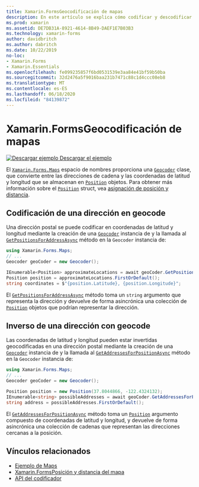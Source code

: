 ```yaml
---
title: Xamarin.FormsGeocodificación de mapas
description: En este artículo se explica cómo codificar y descodificar datos de mapas geocode mediante el Xamarin.Forms . Asigna la clase de Geocoder.
ms.prod: xamarin
ms.assetid: DE7DB31A-8921-4614-8B49-DAEF1E7B03B3
ms.technology: xamarin-forms
author: davidbritch
ms.author: dabritch
ms.date: 10/22/2019
no-loc:
- Xamarin.Forms
- Xamarin.Essentials
ms.openlocfilehash: fe099235857f6bd0531539e3aa84e41bf59b50ba
ms.sourcegitcommit: 32d2476a5f9016baa231b7471c88c1d4ccc08eb8
ms.translationtype: MT
ms.contentlocale: es-ES
ms.lasthandoff: 06/18/2020
ms.locfileid: "84139872"
---
```

# <a name="xamarinforms-map-geocoding"></a>Xamarin.FormsGeocodificación de mapas

[![Descargar ejemplo](~/media/shared/download.png) Descargar el ejemplo](https://docs.microsoft.com/samples/xamarin/xamarin-forms-samples/workingwithmaps)

El [`Xamarin.Forms.Maps`](xref:Xamarin.Forms.Maps) espacio de nombres proporciona una [`Geocoder`](xref:Xamarin.Forms.Maps.Geocoder) clase, que convierte entre las direcciones de cadena y las coordenadas de latitud y longitud que se almacenan en [`Position`](xref:Xamarin.Forms.Maps.Position) objetos. Para obtener más información sobre el [`Position`](xref:Xamarin.Forms.Maps.Position) struct, vea [asignación de posición y distancia](position-distance.md).

## <a name="geocode-an-address"></a>Codificación de una dirección en geocode

Una dirección postal se puede codificar en coordenadas de latitud y longitud mediante la creación de una [`Geocoder`](xref:Xamarin.Forms.Maps.Geocoder) instancia de y la llamada al [`GetPositionsForAddressAsync`](xref:Xamarin.Forms.Maps.Geocoder.GetPositionsForAddressAsync*) método en la `Geocoder` instancia de:

```csharp
using Xamarin.Forms.Maps;
// ...
Geocoder geoCoder = new Geocoder();

IEnumerable<Position> approximateLocations = await geoCoder.GetPositionsForAddressAsync("Pacific Ave, San Francisco, California");
Position position = approximateLocations.FirstOrDefault();
string coordinates = $"{position.Latitude}, {position.Longitude}";
```

El [`GetPositionsForAddressAsync`](xref:Xamarin.Forms.Maps.Geocoder.GetPositionsForAddressAsync*) método toma un `string` argumento que representa la dirección y devuelve de forma asincrónica una colección de [`Position`](xref:Xamarin.Forms.Maps.Position) objetos que podrían representar la dirección.

## <a name="reverse-geocode-an-address"></a>Inverso de una dirección con geocode

Las coordenadas de latitud y longitud pueden estar invertidas geocodificadas en una dirección postal mediante la creación de una [`Geocoder`](xref:Xamarin.Forms.Maps.Geocoder) instancia de y la llamada al [`GetAddressesForPositionAsync`](xref:Xamarin.Forms.Maps.Geocoder.GetAddressesForPositionAsync*) método en la `Geocoder` instancia de:

```csharp
using Xamarin.Forms.Maps;
// ...
Geocoder geoCoder = new Geocoder();

Position position = new Position(37.8044866, -122.4324132);
IEnumerable<string> possibleAddresses = await geoCoder.GetAddressesForPositionAsync(position);
string address = possibleAddresses.FirstOrDefault();
```

El [`GetAddressesForPositionAsync`](xref:Xamarin.Forms.Maps.Geocoder.GetAddressesForPositionAsync*) método toma un [`Position`](xref:Xamarin.Forms.Maps.Position) argumento compuesto de coordenadas de latitud y longitud, y devuelve de forma asincrónica una colección de cadenas que representan las direcciones cercanas a la posición.

## <a name="related-links"></a>Vínculos relacionados

- [Ejemplo de Maps](https://docs.microsoft.com/samples/xamarin/xamarin-forms-samples/workingwithmaps)
- [Xamarin.FormsPosición y distancia del mapa](position-distance.md)
- [API del codificador](xref:Xamarin.Forms.Maps.Geocoder)
